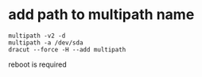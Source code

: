 # add path to multipath name
```
multipath -v2 -d
multipath -a /dev/sda
dracut --force -H --add multipath
````
reboot is required
